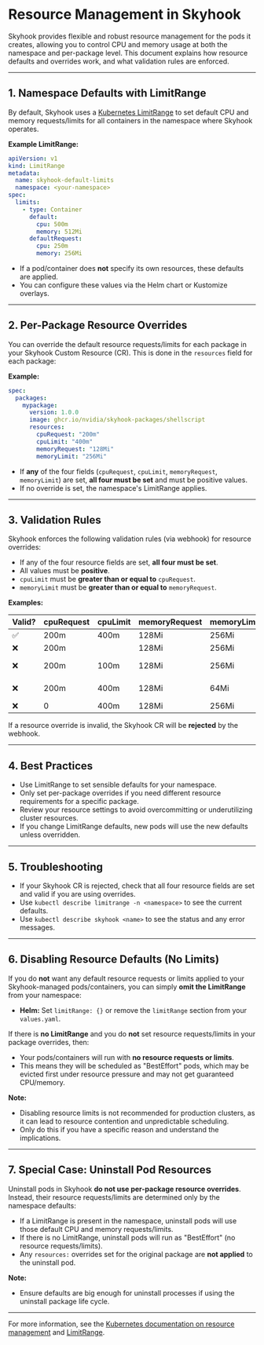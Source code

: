 # Resource Management in Skyhook

Skyhook provides flexible and robust resource management for the pods it creates, allowing you to control CPU and memory usage at both the namespace and per-package level. This document explains how resource defaults and overrides work, and what validation rules are enforced.

---

## 1. Namespace Defaults with LimitRange

By default, Skyhook uses a [Kubernetes LimitRange](https://kubernetes.io/docs/concepts/policy/limit-range/) to set default CPU and memory requests/limits for all containers in the namespace where Skyhook operates.

**Example LimitRange:**
```yaml
apiVersion: v1
kind: LimitRange
metadata:
  name: skyhook-default-limits
  namespace: <your-namespace>
spec:
  limits:
    - type: Container
      default:
        cpu: 500m
        memory: 512Mi
      defaultRequest:
        cpu: 250m
        memory: 256Mi
```
- If a pod/container does **not** specify its own resources, these defaults are applied.
- You can configure these values via the Helm chart or Kustomize overlays.

---

## 2. Per-Package Resource Overrides

You can override the default resource requests/limits for each package in your Skyhook Custom Resource (CR). This is done in the `resources` field for each package:

**Example:**
```yaml
spec:
  packages:
    mypackage:
      version: 1.0.0
      image: ghcr.io/nvidia/skyhook-packages/shellscript
      resources:
        cpuRequest: "200m"
        cpuLimit: "400m"
        memoryRequest: "128Mi"
        memoryLimit: "256Mi"
```
- If **any** of the four fields (`cpuRequest`, `cpuLimit`, `memoryRequest`, `memoryLimit`) are set, **all four must be set** and must be positive values.
- If no override is set, the namespace's LimitRange applies.

---

## 3. Validation Rules

Skyhook enforces the following validation rules (via webhook) for resource overrides:

- If any of the four resource fields are set, **all four must be set**.
- All values must be **positive**.
- `cpuLimit` must be **greater than or equal to** `cpuRequest`.
- `memoryLimit` must be **greater than or equal to** `memoryRequest`.

**Examples:**

| Valid? | cpuRequest | cpuLimit | memoryRequest | memoryLimit | Reason |
|--------|-----------|----------|--------------|-------------|--------|
| ✅     | 200m      | 400m     | 128Mi        | 256Mi       | All set, valid |
| ❌     | 200m      |          | 128Mi        | 256Mi       | Not all fields set |
| ❌     | 200m      | 100m     | 128Mi        | 256Mi       | cpuLimit < cpuRequest |
| ❌     | 200m      | 400m     | 128Mi        | 64Mi        | memoryLimit < memoryRequest |
| ❌     | 0         | 400m     | 128Mi        | 256Mi       | Zero value |

If a resource override is invalid, the Skyhook CR will be **rejected** by the webhook.

---

## 4. Best Practices

- Use LimitRange to set sensible defaults for your namespace.
- Only set per-package overrides if you need different resource requirements for a specific package.
- Review your resource settings to avoid overcommitting or underutilizing cluster resources.
- If you change LimitRange defaults, new pods will use the new defaults unless overridden.

---

## 5. Troubleshooting

- If your Skyhook CR is rejected, check that all four resource fields are set and valid if you are using overrides.
- Use `kubectl describe limitrange -n <namespace>` to see the current defaults.
- Use `kubectl describe skyhook <name>` to see the status and any error messages.

---

## 6. Disabling Resource Defaults (No Limits)

If you do **not** want any default resource requests or limits applied to your Skyhook-managed pods/containers, you can simply **omit the LimitRange** from your namespace:

- **Helm:** Set `limitRange: {}` or remove the `limitRange` section from your `values.yaml`.

If there is **no LimitRange** and you do **not** set resource requests/limits in your package overrides, then:
- Your pods/containers will run with **no resource requests or limits**.
- This means they will be scheduled as "BestEffort" pods, which may be evicted first under resource pressure and may not get guaranteed CPU/memory.

**Note:**
- Disabling resource limits is not recommended for production clusters, as it can lead to resource contention and unpredictable scheduling.
- Only do this if you have a specific reason and understand the implications.

---

## 7. Special Case: Uninstall Pod Resources

Uninstall pods in Skyhook **do not use per-package resource overrides**.  
Instead, their resource requests/limits are determined only by the namespace defaults:

- If a LimitRange is present in the namespace, uninstall pods will use those default CPU and memory requests/limits.
- If there is no LimitRange, uninstall pods will run as "BestEffort" (no resource requests/limits).
- Any `resources:` overrides set for the original package are **not applied** to the uninstall pod.

**Note:**
- Ensure defaults are big enough for uninstall processes if using the uninstall package life cycle.

---

For more information, see the [Kubernetes documentation on resource management](https://kubernetes.io/docs/concepts/configuration/manage-resources-containers/) and [LimitRange](https://kubernetes.io/docs/concepts/policy/limit-range/). 